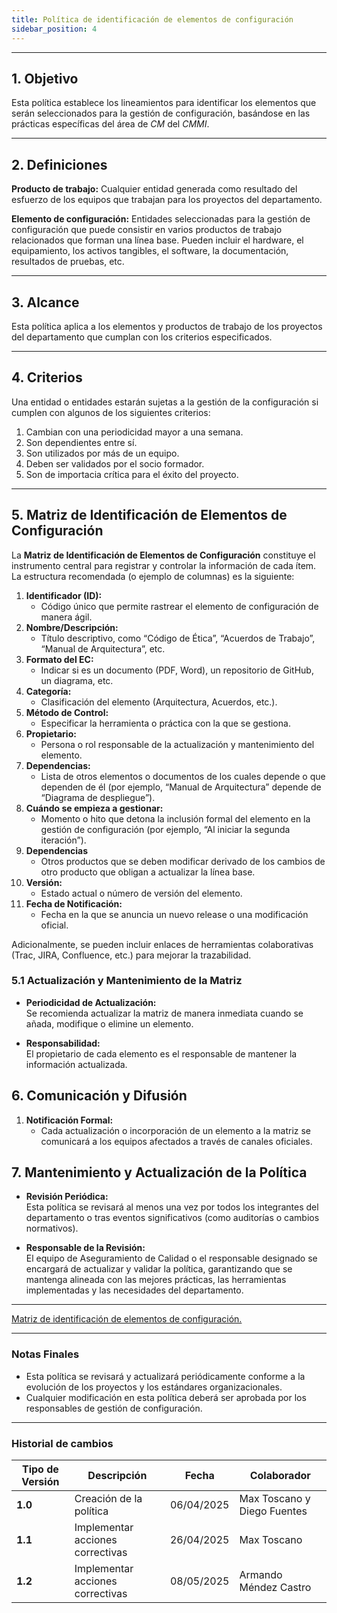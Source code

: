```yaml
---
title: Política de identificación de elementos de configuración
sidebar_position: 4
---
```


---

## **1. Objetivo**

Esta política establece los lineamientos para identificar los elementos que serán seleccionados para la gestión de configuración, basándose en las prácticas específicas del área de *CM* del *CMMI*.

---

## **2. Definiciones**

**Producto de trabajo:** Cualquier entidad generada como resultado del esfuerzo de los equipos que trabajan para los proyectos del departamento.

**Elemento de configuración:** Entidades seleccionadas para la gestión de configuración que puede consistir en varios productos de trabajo relacionados que forman una línea base. Pueden incluir el hardware, el equipamiento, los activos tangibles, el software, la documentación, resultados de pruebas, etc.

---

## **3. Alcance**

Esta política aplica a los elementos y productos de trabajo de los proyectos del departamento que cumplan con los criterios especificados.

---


## **4. Criterios**

Una entidad o entidades estarán sujetas a la gestión de la configuración si cumplen con algunos de los siguientes criterios:

1. Cambian con una periodicidad mayor a una semana.
2. Son dependientes entre sí.
3. Son utilizados por más de un equipo.
4. Deben ser validados por el socio formador.
5. Son de importacia crítica para el éxito del proyecto.

---

## 5. Matriz de Identificación de Elementos de Configuración

La **Matriz de Identificación de Elementos de Configuración** constituye el instrumento central para registrar y controlar la información de cada ítem. La estructura recomendada (o ejemplo de columnas) es la siguiente:

1. **Identificador (ID):**  
   - Código único que permite rastrear el elemento de configuración de manera ágil.
2. **Nombre/Descripción:**  
   - Título descriptivo, como “Código de Ética”, “Acuerdos de Trabajo”, “Manual de Arquitectura”, etc.
3. **Formato del EC:**  
   - Indicar si es un documento (PDF, Word), un repositorio de GitHub, un diagrama, etc.
4. **Categoría:**  
   - Clasificación del elemento (Arquitectura, Acuerdos, etc.).
5. **Método de Control:**  
   - Especificar la herramienta o práctica con la que se gestiona.
6. **Propietario:**  
   - Persona o rol responsable de la actualización y mantenimiento del elemento.
7. **Dependencias:**  
   - Lista de otros elementos o documentos de los cuales depende o que dependen de él (por ejemplo, “Manual de Arquitectura” depende de “Diagrama de despliegue”).
8. **Cuándo se empieza a gestionar:**  
   - Momento o hito que detona la inclusión formal del elemento en la gestión de configuración (por ejemplo, “Al iniciar la segunda iteración”).
9. **Dependencias**  
   - Otros productos que se deben modificar derivado de los cambios de otro producto que obligan a actualizar la línea base.
10. **Versión:**  
    - Estado actual o número de versión del elemento.
11. **Fecha de Notificación:**  
    - Fecha en la que se anuncia un nuevo release o una modificación oficial.

Adicionalmente, se pueden incluir enlaces de herramientas colaborativas (Trac, JIRA, Confluence, etc.) para mejorar la trazabilidad.

### 5.1 Actualización y Mantenimiento de la Matriz

- **Periodicidad de Actualización:**  
  Se recomienda actualizar la matriz de manera inmediata cuando se añada, modifique o elimine un elemento. 
  
- **Responsabilidad:**  
  El propietario de cada elemento es el responsable de mantener la información actualizada.

## 6. Comunicación y Difusión

1. **Notificación Formal:**  
   - Cada  actualización o incorporación de un elemento a la matriz se comunicará a los equipos afectados a través de canales oficiales.

## 7. Mantenimiento y Actualización de la Política

- **Revisión Periódica:**  
  Esta política se revisará al menos una vez por todos los integrantes del departamento o tras eventos significativos (como auditorías o cambios normativos).

- **Responsable de la Revisión:**  
  El equipo de Aseguramiento de Calidad o el responsable designado se encargará de actualizar y validar la política, garantizando que se mantenga alineada con las mejores prácticas, las herramientas implementadas y las necesidades del departamento.

---

[Matriz de identificación de elementos de configuración.](https://docs.google.com/spreadsheets/d/1e73fKSTAhxyPqiPN32u_1mkIyCbzssFc-7Ylfs-HL3w/edit?gid=0#gid=0)

---


### **Notas Finales**

- Esta política se revisará y actualizará periódicamente conforme a la evolución de los proyectos y los estándares organizacionales.
- Cualquier modificación en esta política deberá ser aprobada por los responsables de gestión de configuración.


---

### Historial de cambios

| **Tipo de Versión** | **Descripción**                               | **Fecha** | **Colaborador**                 |
| ------------------- | --------------------------------------------- | --------- | ------------------------------- |
| **1.0**             | Creación de la política   | 06/04/2025  | Max Toscano y Diego Fuentes |
| **1.1**             |  Implementar acciones correctivas |      26/04/2025        |  Max Toscano |
| **1.2**             |  Implementar acciones correctivas   |      08/05/2025        |  Armando Méndez Castro |
